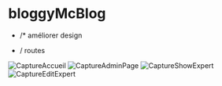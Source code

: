 # bloggyMcBlog

- /* améliorer design

- / routes




![CaptureAccueil](https://user-images.githubusercontent.com/130739909/232434259-b5cd4023-e035-40d5-b452-eaf84858d67e.PNG)
![CaptureAdminPage](https://user-images.githubusercontent.com/130739909/232434275-f679b600-188a-451a-8f83-e1cfe5c1c48a.PNG)
![CaptureShowExpert](https://user-images.githubusercontent.com/130739909/232434291-30003638-a202-4795-9e5c-197db2c8a73b.PNG)
![CaptureEditExpert](https://user-images.githubusercontent.com/130739909/232434299-2f35e954-eecf-442b-b45f-5bd2ec1b5d38.PNG)

